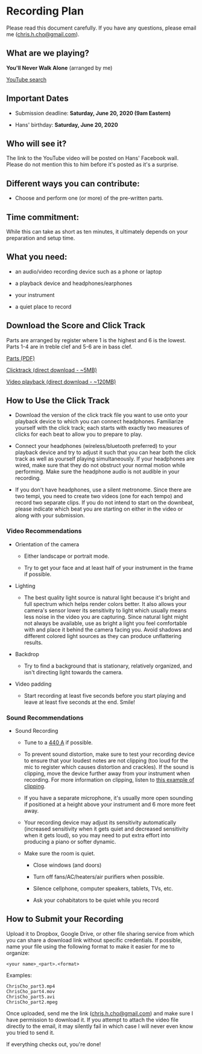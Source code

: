 # Recording Plan 

Please read this document carefully. If you have any questions, please email me (chris.h.cho@gmail.com).

## What are we playing?

**You'll Never Walk Alone** (arranged by me)

[YouTube search](https://www.youtube.com/results?search_query=you%27ll+never+walk+alone)

## Important Dates

- Submission deadline: **Saturday, June 20, 2020 (9am Eastern)**

- Hans' birthday: **Saturday, June 20, 2020**

## Who will see it?

The link to the YouTube video will be posted on Hans' Facebook wall. Please do not mention this to him before it's posted as it's a surprise.

## Different ways you can contribute:

- Choose and perform one (or more) of the pre-written parts.

## Time commitment:

While this can take as short as ten minutes, it ultimately depends on your preparation and setup time.

## What you need:

- an audio/video recording device such as a phone or laptop

- a playback device and headphones/earphones

- your instrument

- a quiet place to record


## Download the Score and Click Track

Parts are arranged by register where 1 is the highest and 6 is the lowest. Parts 1-4 are in treble clef and 5-6 are in bass clef.

[Parts (PDF)](parts/)

[Clicktrack (direct download - ~5MB)](https://angry-bee.com/music/ynwa-playback.mp3)

[Video playback (direct download - ~120MB)](https://angry-bee.com/music/ynwa-playback.mp4)

## How to Use the Click Track

- Download the version of the click track file you want to use onto your playback device to which you can connect headphones. Familiarize yourself with the click track; each starts with exactly two measures of clicks for each beat to allow you to prepare to play.

- Connect your headphones (wireless/bluetooth preferred) to your playback device and try to adjust it such that you can hear both the click track as well as yourself playing simultaneously. If your headphones are wired, make sure that they do not obstruct your normal motion while performing. Make sure the headphone audio is not audible in your recording.

- If you don't have headphones, use a silent metronome. Since there are two tempi, you need to create two videos (one for each tempo) and record two separate clips. If you do not intend to start on the downbeat, please indicate which beat you are starting on either in the video or along with your submission.

### Video Recommendations

- Orientation of the camera
  
  - Either landscape or portrait mode.
  
  - Try to get your face and at least half of your instrument in the frame if possible.

- Lighting
  - The best quality light source is natural light because it's bright and full spectrum which helps render colors better. It also allows your camera's sensor lower its sensitivity to light which usually means less noise in the video you are capturing. Since natural light might not always be available, use as bright a light you feel comfortable with and place it behind the camera facing you. Avoid shadows and different colored light sources as they can produce unflattering results.
  

- Backdrop
  - Try to find a background that is stationary, relatively organized, and isn't directing light towards the camera.


- Video padding
   - Start recording at least five seconds before you start playing and leave at least five seconds at the end. Smile!

### Sound Recommendations

- Sound Recording
  - Tune to a [440 A](https://github.com/violaaas/music/tree/master/arrangements/Tuning/440-A) if possible.
  
  - To prevent sound distortion, make sure to test your recording device to ensure that your loudest notes are not clipping (too loud for the mic to register which causes distortion and crackles). If the sound is clipping, move the device further away from your instrument when recording. For more information on clipping, listen to [this example of clipping](https://youtu.be/9uEtworGLrU?t=124).

  - If you have a separate microphone, it's usually more open sounding if positioned at a height above your instrument and 6 more more feet away.

  - Your recording device may adjust its sensitivity automatically (increased sensitivity when it gets quiet and decreased sensitivity when it gets loud), so you may need to put extra effort into producing a piano or softer dynamic.
  
  - Make sure the room is quiet.
    - Close windows (and doors)

    - Turn off fans/AC/heaters/air purifiers when possible.

    - Silence cellphone, computer speakers, tablets, TVs, etc.

    - Ask your cohabitators to be quiet while you record

## How to Submit your Recording

Upload it to Dropbox, Google Drive, or other file sharing service from which you can share a download link without specific credentials. 
If possible, name your file using the following format to make it easier for me to organize:

```
<your name>_<part>.<format>
```

Examples:

```
ChrisCho_part3.mp4
ChrisCho_part4.mov
ChrisCho_part5.avi
ChrisCho_part2.mpeg
```

Once uploaded, send me the link (chris.h.cho@gmail.com) and make sure I have permission to download it. If you attempt to attach the video file directly to the email, it may silently fail in which case I will never even know you tried to send it.

If everything checks out, you're done!
